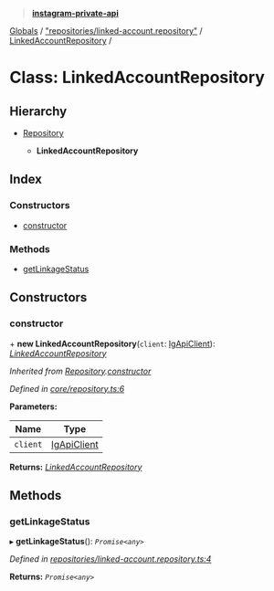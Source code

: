 > **[instagram-private-api](../README.md)**

[Globals](../README.md) / ["repositories/linked-account.repository"](../modules/_repositories_linked_account_repository_.md) / [LinkedAccountRepository](_repositories_linked_account_repository_.linkedaccountrepository.md) /

# Class: LinkedAccountRepository

## Hierarchy

* [Repository](_core_repository_.repository.md)

  * **LinkedAccountRepository**

## Index

### Constructors

* [constructor](_repositories_linked_account_repository_.linkedaccountrepository.md#constructor)

### Methods

* [getLinkageStatus](_repositories_linked_account_repository_.linkedaccountrepository.md#getlinkagestatus)

## Constructors

###  constructor

\+ **new LinkedAccountRepository**(`client`: [IgApiClient](_core_client_.igapiclient.md)): *[LinkedAccountRepository](_repositories_linked_account_repository_.linkedaccountrepository.md)*

*Inherited from [Repository](_core_repository_.repository.md).[constructor](_core_repository_.repository.md#constructor)*

*Defined in [core/repository.ts:6](https://github.com/dilame/instagram-private-api/blob/01eb399/src/core/repository.ts#L6)*

**Parameters:**

Name | Type |
------ | ------ |
`client` | [IgApiClient](_core_client_.igapiclient.md) |

**Returns:** *[LinkedAccountRepository](_repositories_linked_account_repository_.linkedaccountrepository.md)*

## Methods

###  getLinkageStatus

▸ **getLinkageStatus**(): *`Promise<any>`*

*Defined in [repositories/linked-account.repository.ts:4](https://github.com/dilame/instagram-private-api/blob/01eb399/src/repositories/linked-account.repository.ts#L4)*

**Returns:** *`Promise<any>`*